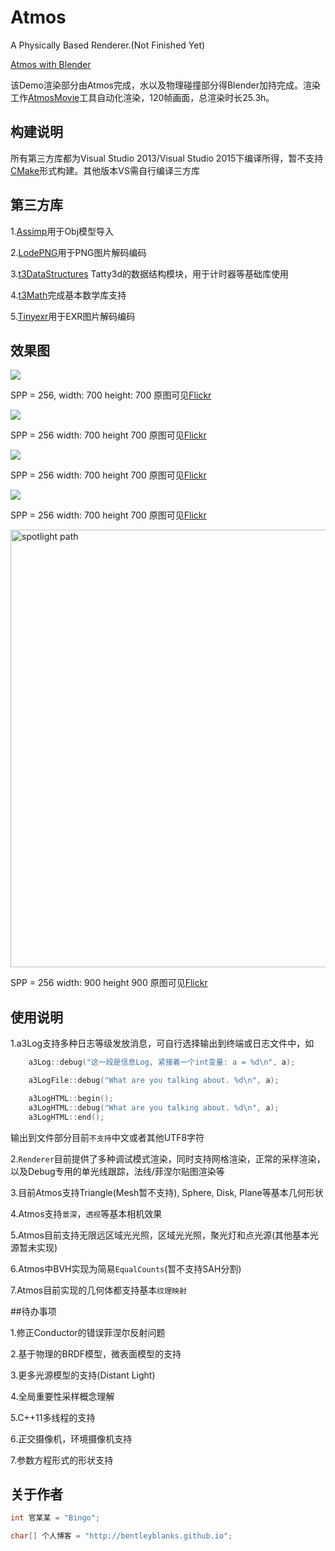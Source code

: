 # Atmos

A Physically Based Renderer.(Not Finished Yet)

[Atmos with Blender](https://www.youtube.com/watch?v=d6pLWDCjvSk)

该Demo渲染部分由Atmos完成，水以及物理碰撞部分得Blender加持完成。渲染工作[AtmosMovie](https://github.com/BentleyBlanks/AtmosMovie)工具自动化渲染，120帧画面，总渲染时长25.3h。

## 构建说明

所有第三方库都为Visual Studio 2013/Visual Studio 2015下编译所得，暂不支持[CMake](https://cmake.org/)形式构建。其他版本VS需自行编译三方库

## 第三方库

1.[Assimp](https://github.com/assimp/assimp)用于Obj模型导入

2.[LodePNG](http://lodev.org/lodepng/)用于PNG图片解码编码

3.[t3DataStructures](https://github.com/BentleyBlanks/t3DataStructures)
Tatty3d的数据结构模块，用于计时器等基础库使用

4.[t3Math](https://github.com/BentleyBlanks/t3Math)完成基本数学库支持

5.[Tinyexr](https://github.com/syoyo/tinyexr)用于EXR图片解码编码

## 效果图

![](https://farm8.staticflickr.com/7249/26683877470_3b0a728e81_o.png)

SPP = 256, width: 700 height: 700 原图可见[Flickr](https://www.flickr.com/photos/134486032@N03/26683877470/in/dateposted-public/)

![](https://farm8.staticflickr.com/7672/26337553403_756357c59c_o.png)

SPP = 256 width: 700 height 700 原图可见[Flickr](https://www.flickr.com/photos/134486032@N03/26337553403/in/dateposted-public/)

![](https://farm8.staticflickr.com/7531/26495924673_9cf7cebd2f_b.jpg)

SPP = 256 width: 700 height 700 原图可见[Flickr](https://www.flickr.com/photos/134486032@N03/26336584694/in/dateposted-public/)

![](https://farm8.staticflickr.com/7168/26337551743_534b420f62_o.png)

SPP = 256 width: 700 height 700 原图可见[Flickr](https://www.flickr.com/photos/134486032@N03/26337551743/in/dateposted-public/)

<a data-flickr-embed="true"  href="https://www.flickr.com/photos/134486032@N03/26942251805/in/dateposted-public/" title="spotlight path"><img src="https://farm8.staticflickr.com/7375/26942251805_de9dfcb41d_b.jpg" width="700" height="700" alt="spotlight path"></a><script async src="//embedr.flickr.com/assets/client-code.js" charset="utf-8"></script>

SPP = 256 width: 900 height 900 原图可见[Flickr](https://www.flickr.com/photos/134486032@N03/26942251805/in/dateposted-public/)

## 使用说明

1.a3Log支持多种日志等级发放消息，可自行选择输出到终端或日志文件中，如

```cpp
    a3Log::debug("这一段是信息Log, 紧接着一个int变量: a = %d\n", a);

    a3LogFile::debug("What are you talking about. %d\n", a);

    a3LogHTML::begin();
    a3LogHTML::debug("What are you talking about. %d\n", a);
    a3LogHTML::end();
```
输出到文件部分目前```不支持```中文或者其他UTF8字符

2.```Renderer```目前提供了多种调试模式渲染，同时支持网格渲染，正常的采样渲染，以及Debug专用的单光线跟踪，法线/菲涅尔贴图渲染等

3.目前Atmos支持Triangle(Mesh暂不支持), Sphere, Disk, Plane等基本几何形状

4.Atmos支持```景深```，```透视```等基本相机效果

5.Atmos目前支持无限远区域光光照，区域光光照，聚光灯和点光源(其他基本光源暂未实现)

6.Atmos中BVH实现为简易```EqualCounts```(暂不支持SAH分割)

7.Atmos目前实现的几何体都支持基本```纹理映射```

##待办事项

1.修正Conductor的错误菲涅尔反射问题

2.基于物理的BRDF模型，微表面模型的支持

3.更多光源模型的支持(Distant Light)

4.全局重要性采样概念理解

5.C++11多线程的支持

6.正交摄像机，环境摄像机支持

7.参数方程形式的形状支持


## 关于作者

``` cpp
int 官某某 = "Bingo";

char[] 个人博客 = "http://bentleyblanks.github.io";
```

